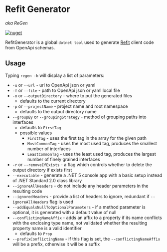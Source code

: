# Refit Generator
_aka ReGen_

[![nuget](https://img.shields.io/nuget/v/RefitGenerator)](https://www.nuget.org/packages/RefitGenerator/)

RefitGenerator is a global `dotnet tool` used to generate [Refit](https://github.com/reactiveui/refit) client code from OpenApi schemas.

## Usage

Typing `regen -h` will display a list of parameters:

* `-u` or `--url` - url to OpenApi json or yaml
* `-f` or `--file` - path to OpenApi json or yaml local file
* `-o` or `--outputDirectory` - where to put the generated files
  * defaults to the current directory
* `-p` or `--projectName` - project name and root namespace
  * defaults to the output directory name
* `--groupBy` or `--groupingStrategy` - method of grouping paths into interfaces
  * defaults to `FirstTag`
  * possible values
    * `FirstTag` - uses the first tag in the array for the given path
    * `MostCommonTag` - uses the most used tag, produces the smallest number of interfaces
    * `LeastCommonTag` - uses the least used tag, produces the largest number of finely grained interfaces
* `-r` or `--removeIfExists` - a flag which controls whether to delete the output directory if exists first
* `--executable` - generate a .NET 5 console app with a basic setup instead of .NET Standard 2.0 class library
* `--ignoreAllHeaders` - do not include any header parameters in the resulting code
* `--ignoredHeaders` - provide a list of headers to ignore, redundant if `--ignoreAllHeaders` flag is used
* `--addEqualsNullToOptionalParameters` - if a method parameter is optional, it is generated with a default value of null
* `--conflictingNameAffix` - adds an affix to a property if its name conflicts with the enclosing type name, not validated whether the resulting property name is a valid identifier
  * defaults to `Prop`
* `--prefixConflictingName` - if this flag is set, the `--conflictingNameAffix` will be a prefix, otherwise it will be a suffix